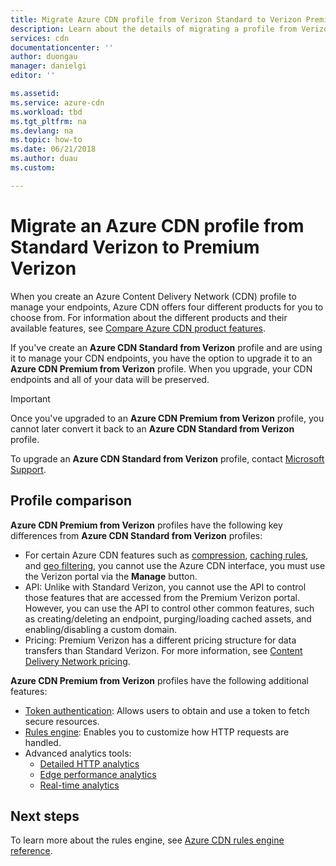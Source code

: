 ```yaml
---
title: Migrate Azure CDN profile from Verizon Standard to Verizon Premium
description: Learn about the details of migrating a profile from Verizon Standard to Verizon Premium.
services: cdn
documentationcenter: ''
author: duongau
manager: danielgi
editor: ''

ms.assetid: 
ms.service: azure-cdn
ms.workload: tbd
ms.tgt_pltfrm: na
ms.devlang: na
ms.topic: how-to
ms.date: 06/21/2018
ms.author: duau
ms.custom: 

---
```

# Migrate an Azure CDN profile from Standard Verizon to Premium Verizon

When you create an Azure Content Delivery Network (CDN) profile to manage your endpoints, Azure CDN offers four different products for you to choose from. For information about the different products and their available features, see [Compare Azure CDN product features](cdn-features.md).

If you've create an **Azure CDN Standard from Verizon** profile and are using it to manage your CDN endpoints, you have the option to upgrade it to an **Azure CDN Premium from Verizon** profile. When you upgrade, your CDN endpoints and all of your data will be preserved. 

> [!IMPORTANT]
> Once you've upgraded to an **Azure CDN Premium from Verizon** profile, you cannot later convert it back to an **Azure CDN Standard from Verizon** profile.
> 

To upgrade an **Azure CDN Standard from Verizon** profile, contact [Microsoft Support](https://azure.microsoft.com/support/options/).

## Profile comparison
**Azure CDN Premium from Verizon** profiles have the following key differences from **Azure CDN Standard from Verizon** profiles:
- For certain Azure CDN features such as [compression](cdn-improve-performance.md), [caching rules](cdn-caching-rules.md), and [geo filtering](cdn-restrict-access-by-country-region.md), you cannot use the Azure CDN interface, you must use the Verizon portal via the **Manage** button.
- API: Unlike with Standard Verizon, you cannot use the API to control those features that are accessed from the Premium Verizon portal. However, you can use the API to control other common features, such as creating/deleting an endpoint, purging/loading cached assets, and enabling/disabling a custom domain.
- Pricing: Premium Verizon has a different pricing structure for data transfers  than Standard Verizon. For more information, see [Content Delivery Network pricing](https://azure.microsoft.com/pricing/details/cdn/).

**Azure CDN Premium from Verizon** profiles have the following additional features:
- [Token authentication](cdn-token-auth.md): Allows users to obtain and use a token to fetch secure resources.
- [Rules engine](./cdn-verizon-premium-rules-engine.md): Enables you to customize how HTTP requests are handled.
- Advanced analytics tools:
   - [Detailed HTTP analytics](cdn-advanced-http-reports.md)
   - [Edge performance analytics](cdn-edge-performance.md)
   - [Real-time analytics](cdn-real-time-alerts.md)


## Next steps
To learn more about the rules engine, see [Azure CDN rules engine reference](./cdn-verizon-premium-rules-engine-reference.md).